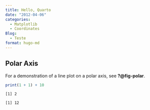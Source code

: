 ```yaml
---
title: Hello, Quarto
date: "2012-04-06"
categories:
  - Matplotlib
  - Coordinates
Blog:
  - Teste
format: hugo-md
---
```


## Polar Axis

For a demonstration of a line plot on a polar axis, see **?@fig-polar**.

``` r
print(1 + 1) + 10
```

    [1] 2

    [1] 12
